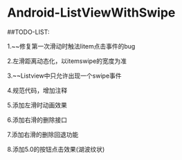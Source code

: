 Android-ListViewWithSwipe
=========================================
##TODO-LIST:

  1.~~修复第一次滑动时触法Iitem点击事件的bug
 
  2.左滑距离动态化，以itemswipe的宽度为准
 
  3.~~Listview中只允许出现一个swipe事件
 
  4.规范代码，增加注释
 
  5.添加左滑时动画效果
 
  6.添加右滑的删除接口
 
  7.添加右滑的删除回退功能
 
  8.添加5.0的按钮点击效果(湖波纹状)
